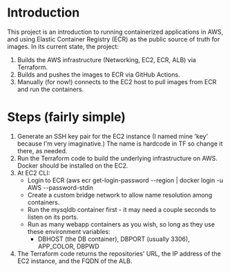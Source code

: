 # Introduction

This project is an introduction to running containerized applications in AWS, and using Elastic Container Registry (ECR) as the public source of truth for images.
In its current state, the project:

1. Builds the AWS infrastructure (Networking, EC2, ECR, ALB) via Terraform.
1. Builds and pushes the images to ECR via GitHub Actions.
1. Manually (for now!) connects to the EC2 host to pull images from ECR and run the containers.


# Steps (fairly simple)
1. Generate an SSH key pair for the EC2 instance (I named mine 'key' because I'm very imaginative.) The name is hardcode in TF so change it there, as needed.
1. Run the Terraform code to build the underlying infrastructure on AWS. Docker should be installed on the EC2.
1. At EC2 CLI:
    - Login to ECR (aws ecr get-login-password --region <region> | docker login -u AWS <ECR URI> --password-stdin
    - Create a custom bridge network to allow name resolution among containers.
    - Run the mysqldb container first - it may need a couple seconds to listen on its ports.
    - Run as many webapp containers as you wish, so long as they use these environment variables:
        - DBHOST (the DB container), DBPORT (usually 3306), APP_COLOR, DBPWD
1. The Terraform code returns the repositories' URL, the IP address of the EC2 instance, and the FQDN of the ALB.        

